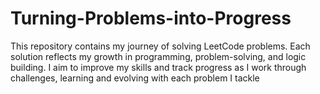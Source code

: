 # Turning-Problems-into-Progress
This repository contains my journey of solving LeetCode problems. Each solution reflects my growth in programming, problem-solving, and logic building. I aim to improve my skills and track progress as I work through challenges, learning and evolving with each problem I tackle
